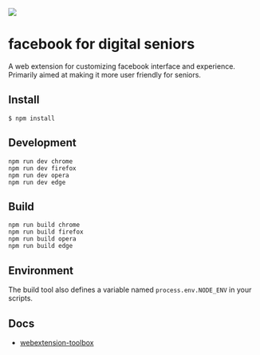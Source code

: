 ![](https://github.com/Dealerpriest/facebook-for-elderly/workflows/create-release-on-pushing-tag/badge.svg)

# facebook for digital seniors
A web extension for customizing facebook interface and experience. Primarily aimed at making it more user friendly for seniors.

## Install

    $ npm install

## Development

    npm run dev chrome
    npm run dev firefox
    npm run dev opera
    npm run dev edge

## Build

    npm run build chrome
    npm run build firefox
    npm run build opera
    npm run build edge

## Environment

The build tool also defines a variable named `process.env.NODE_ENV` in your scripts.

## Docs

- [webextension-toolbox](https://github.com/HaNdTriX/webextension-toolbox)
